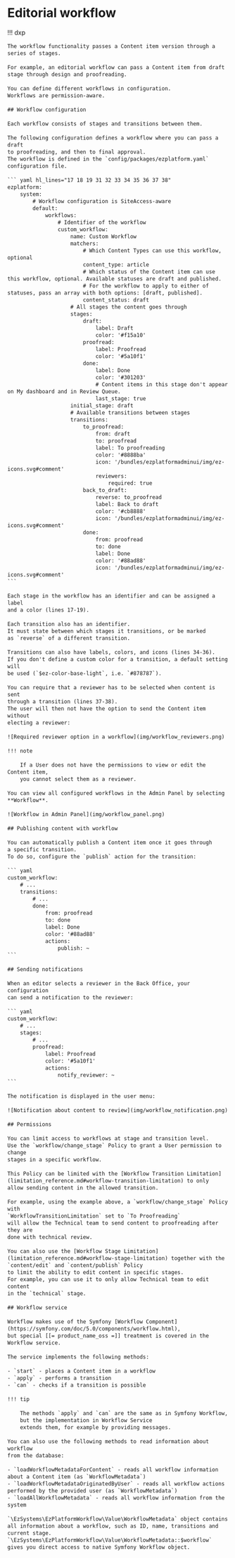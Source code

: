 # Editorial workflow

!!! dxp

    The workflow functionality passes a Content item version through a series of stages.

    For example, an editorial workflow can pass a Content item from draft stage through design and proofreading.

    You can define different workflows in configuration. 
    Workflows are permission-aware.

    ## Workflow configuration

    Each workflow consists of stages and transitions between them.

    The following configuration defines a workflow where you can pass a draft 
    to proofreading, and then to final approval.
    The workflow is defined in the `config/packages/ezplatform.yaml` configuration file.

    ``` yaml hl_lines="17 18 19 31 32 33 34 35 36 37 38"
    ezplatform:
        system:
            # Workflow configuration is SiteAccess-aware
            default:
                workflows:
                    # Identifier of the workflow
                    custom_workflow:
                        name: Custom Workflow
                        matchers:
                            # Which Content Types can use this workflow, optional
                            content_type: article
                            # Which status of the Content item can use this workflow, optional. Available statuses are draft and published.
                            # For the workflow to apply to either of statuses, pass an array with both options: [draft, published].
                            content_status: draft
                        # All stages the content goes through
                        stages:
                            draft:
                                label: Draft
                                color: '#f15a10'
                            proofread:
                                label: Proofread
                                color: '#5a10f1'
                            done:
                                label: Done
                                color: '#301203'
                                # Content items in this stage don't appear on My dashboard and in Review Queue.
                                last_stage: true
                        initial_stage: draft
                        # Available transitions between stages
                        transitions:
                            to_proofread:
                                from: draft
                                to: proofread
                                label: To proofreading
                                color: '#8888ba'
                                icon: '/bundles/ezplatformadminui/img/ez-icons.svg#comment'
                                reviewers:
                                    required: true
                            back_to_draft:
                                reverse: to_proofread
                                label: Back to draft
                                color: '#cb8888'
                                icon: '/bundles/ezplatformadminui/img/ez-icons.svg#comment'
                            done:
                                from: proofread
                                to: done
                                label: Done
                                color: '#88ad88'
                                icon: '/bundles/ezplatformadminui/img/ez-icons.svg#comment'
    ```

    Each stage in the workflow has an identifier and can be assigned a label 
    and a color (lines 17-19).

    Each transition also has an identifier. 
    It must state between which stages it transitions, or be marked 
    as `reverse` of a different transition.
    
    Transitions can also have labels, colors, and icons (lines 34-36).
    If you don't define a custom color for a transition, a default setting will 
    be used (`$ez-color-base-light`, i.e. `#878787`).
    
    You can require that a reviewer has to be selected when content is sent 
    through a transition (lines 37-38).
    The user will then not have the option to send the Content item without 
    electing a reviewer:
    
    ![Required reviewer option in a workflow](img/workflow_reviewers.png)
    
    !!! note
    
        If a User does not have the permissions to view or edit the Content item,
        you cannot select them as a reviewer.
    
    You can view all configured workflows in the Admin Panel by selecting **Workflow**.

    ![Workflow in Admin Panel](img/workflow_panel.png)

    ## Publishing content with workflow

    You can automatically publish a Content item once it goes through 
    a specific transition.
    To do so, configure the `publish` action for the transition:
    
    ``` yaml
    custom_workflow:
        # ...
        transitions:
            # ...
            done:
                from: proofread
                to: done
                label: Done
                color: '#88ad88'
                actions:
                    publish: ~
    ```
    
    ## Sending notifications

    When an editor selects a reviewer in the Back Office, your configuration 
    can send a notification to the reviewer:
    
    ``` yaml
    custom_workflow:
        # ...
        stages:
            # ...
            proofread:
                label: Proofread
                color: '#5a10f1'
                actions:
                    notify_reviewer: ~
    ```

    The notification is displayed in the user menu:

    ![Notification about content to review](img/workflow_notification.png)

    ## Permissions

    You can limit access to workflows at stage and transition level.
    Use the `workflow/change_stage` Policy to grant a User permission to change 
    stages in a specific workflow.

    This Policy can be limited with the [Workflow Transition Limitation](limitation_reference.md#workflow-transition-limitation) to only 
    allow sending content in the allowed transition.

    For example, using the example above, a `workflow/change_stage` Policy with 
    `WorkflowTransitionLimitation` set to `To Proofreading`
    will allow the Technical team to send content to proofreading after they are 
    done with technical review.

    You can also use the [Workflow Stage Limitation](limitation_reference.md#workflow-stage-limitation) together with the `content/edit` and `content/publish` Policy 
    to limit the ability to edit content in specific stages.
    For example, you can use it to only allow Technical team to edit content 
    in the `technical` stage.

    ## Workflow service

    Workflow makes use of the Symfony [Workflow Component](https://symfony.com/doc/5.0/components/workflow.html),
    but special [[= product_name_oss =]] treatment is covered in the Workflow service.

    The service implements the following methods:

    - `start` - places a Content item in a workflow
    - `apply` - performs a transition
    - `can` - checks if a transition is possible

    !!! tip

        The methods `apply` and `can` are the same as in Symfony Workflow, 
        but the implementation in Workflow Service
        extends them, for example by providing messages.

    You can also use the following methods to read information about workflow 
    from the database:

    - `loadWorkflowMetadataForContent` - reads all workflow information about a Content item (as `WorkflowMetadata`)
    - `loadWorkflowMetadataOriginatedByUser` - reads all workflow actions performed by the provided user (as `WorkflowMetadata`)
    - `loadAllWorkflowMetadata` - reads all workflow information from the system

    `\EzSystems\EzPlatformWorkflow\Value\WorkflowMetadata` object contains all information about a workflow, such as ID, name, transitions and current stage.
    `\EzSystems\EzPlatformWorkflow\Value\WorkflowMetadata::$workflow` gives you direct access to native Symfony Workflow object.
